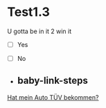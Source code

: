 # Test1.3

U gotta be in it 2 win it 
- [ ] Yes
- [ ] No


- ## baby-link-steps

[Hat mein Auto TÜV bekommen?](https://github.com/danmille/tuevtest1/issues/1)


